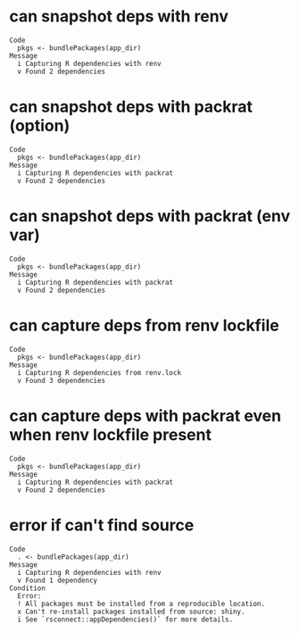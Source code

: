 # can snapshot deps with renv

    Code
      pkgs <- bundlePackages(app_dir)
    Message
      i Capturing R dependencies with renv
      v Found 2 dependencies

# can snapshot deps with packrat (option)

    Code
      pkgs <- bundlePackages(app_dir)
    Message
      i Capturing R dependencies with packrat
      v Found 2 dependencies

# can snapshot deps with packrat (env var)

    Code
      pkgs <- bundlePackages(app_dir)
    Message
      i Capturing R dependencies with packrat
      v Found 2 dependencies

# can capture deps from renv lockfile

    Code
      pkgs <- bundlePackages(app_dir)
    Message
      i Capturing R dependencies from renv.lock
      v Found 3 dependencies

# can capture deps with packrat even when renv lockfile present

    Code
      pkgs <- bundlePackages(app_dir)
    Message
      i Capturing R dependencies with packrat
      v Found 2 dependencies

# error if can't find source

    Code
      . <- bundlePackages(app_dir)
    Message
      i Capturing R dependencies with renv
      v Found 1 dependency
    Condition
      Error:
      ! All packages must be installed from a reproducible location.
      x Can't re-install packages installed from source: shiny.
      i See `rsconnect::appDependencies()` for more details.

